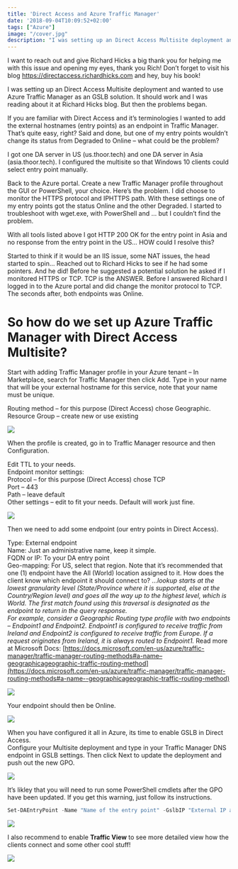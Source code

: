 ```yaml
---
title: 'Direct Access and Azure Traffic Manager'
date: '2018-09-04T10:09:52+02:00'
tags: ["Azure"]
image: "/cover.jpg"
description: "I was setting up an Direct Access Multisite deployment and wanted to use Azure Traffic Manager as an GSLB solution. It should work and I was reading about it at Richard Hicks blog..."
---
```

I want to reach out and give Richard Hicks a big thank you for helping me with this issue and opening my eyes, thank you Rich! Don’t forget to visit his blog <https://directaccess.richardhicks.com> and hey, buy his book!

I was setting up an Direct Access Multisite deployment and wanted to use Azure Traffic Manager as an GSLB solution. It should work and I was reading about it at Richard Hicks blog. But then the problems began.

If you are familiar with Direct Access and it’s terminologies I wanted to add the external hostnames (entry points) as an endpoint in Traffic Manager. That’s quite easy, right? Said and done, but one of my entry points wouldn’t change its status from Degraded to Online – what could be the problem?

I got one DA server in US (us.thoor.tech) and one DA server in Asia (asia.thoor.tech). I configured the multisite so that Windows 10 clients could select entry point manually.

Back to the Azure portal. Create a new Traffic Manager profile throughout the GUI or PowerShell, your choice. Here’s the problem. I did choose to monitor the HTTPS protocol and IPHTTPS path. With these settings one of my entry points got the status Online and the other Degraded. I started to troubleshoot with wget.exe, with PowerShell and … but I couldn’t find the problem.

With all tools listed above I got HTTP 200 OK for the entry point in Asia and no response from the entry point in the US… HOW could I resolve this?

Started to think if it would be an IIS issue, some NAT issues, the head started to spin… Reached out to Richard Hicks to see if he had some pointers. And he did! Before he suggested a potential solution he asked if I monitored HTTPS or TCP. TCP is the ANSWER. Before I answered Richard I logged in to the Azure portal and did change the monitor protocol to TCP. The seconds after, both endpoints was Online.

So how do we set up Azure Traffic Manager with Direct Access Multisite?
=======================================================================

Start with adding Traffic Manager profile in your Azure tenant – In Marketplace, search for Traffic Manager then click Add. Type in your name that will be your external hostname for this service, note that your name must be unique.

Routing method – for this purpose (Direct Access) chose Geographic.  
Resource Group – create new or use existing

![](./trafficmanager_1.png)

When the profile is created, go in to Traffic Manager resource and then Configuration.

Edit TTL to your needs.  
Endpoint monitor settings:  
Protocol – for this purpose (Direct Access) chose TCP  
Port – 443  
Path – leave default  
Other settings – edit to fit your needs. Default will work just fine.

![](./trafficmanager_3.png)

Then we need to add some endpoint (our entry points in Direct Access).

Type: External endpoint  
Name: Just an administrative name, keep it simple.  
FQDN or IP: To your DA entry point  
Geo-mapping: For US, select that region. Note that it’s recommended that one (1) endpoint have the All (World) location assigned to it. How does the client know which endpoint it should connect to? *…lookup starts at the lowest granularity level (State/Province where it is supported, else at the Country/Region level) and goes all the way up to the highest level, which is World. The first match found using this traversal is designated as the endpoint to return in the query response.  
For example, consider a Geographic Routing type profile with two endpoints – Endpoint1 and Endpoint2. Endpoint1 is configured to receive traffic from Ireland and Endpoint2 is configured to receive traffic from Europe. If a request originates from Ireland, it is always routed to Endpoint1.* Read more at Microsoft Docs: [https://docs.microsoft.com/en-us/azure/traffic-manager/traffic-manager-routing-methods#a-name–geographicageographic-traffic-routing-method](https://docs.microsoft.com/en-us/azure/traffic-manager/traffic-manager-routing-methods#a-name--geographicageographic-traffic-routing-method)

![](./trafficmanager_4.png)

Your endpoint should then be Online.

![](./atm.png)

When you have configured it all in Azure, its time to enable GSLB in Direct Access.  
Configure your Multisite deployment and type in your Traffic Manager DNS endpoint in GSLB settings. Then click Next to update the deployment and push out the new GPO.

![](./trafficmanager_2.png)

It’s likley that you will need to run some PowerShell cmdlets after the GPO have been updated. If you get this warning, just follow its instructions.

```powershell
Set-DAEntryPoint -Name "Name of the entry point" -GslbIP "External IP address of the DNS name"
```

![](./da_multisite_gslb.png)

I also recommend to enable **Traffic View** to see more detailed view how the clients connect and some other cool stuff!

![](./trafficmanager_trafficview.png)